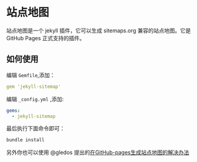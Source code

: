 # 站点地图

站点地图是一个 jekyll 插件，它可以生成 sitemaps.org 兼容的站点地图。它是GitHub Pages 正式支持的插件。

## 如何使用

编辑 `Gemfile`,添加：

```yaml
gem 'jekyll-sitemap'
```

编辑 `_config.yml` ,添加:

```yaml
gems:
  - jekyll-sitemap
```

最后执行下面命令即可：
```bash
bundle install
```

另外你也可以使用 @gledos 提出的[在GitHub-pages生成站点地图的解决办法](https://github.com/KeJunMao/jekyll-theme-mdui/issues/8)